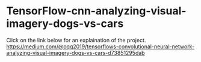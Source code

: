 # TensorFlow-cnn-analyzing-visual-imagery-dogs-vs-cars
Click on the link below for an explaination of the project.
https://medium.com/@oqq2019/tensorflows-convolutional-neural-network-analyzing-visual-imagery-dogs-vs-cars-d73851295dab
